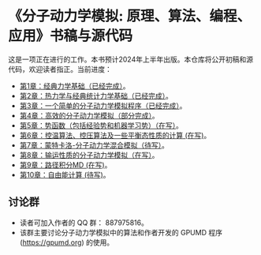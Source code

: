 # 《分子动力学模拟: 原理、算法、编程、应用》书稿与源代码

这是一项正在进行的工作。本书预计2024年上半年出版。本仓库将公开初稿和源代码，欢迎读者指正。当前进度：
- [第1章：经典力学基础（已经完成）](chapter-01-classical-mechanics/readme.md)。
- [第2章：热力学与经典统计力学基础（已经完成）](chapter-02-statistical-mechanics/readme.md)。
- [第3章：一个简单的分子动力学模拟程序（已经完成）](chapter-03-simple-md/readme.md)。
- [第4章：高效的分子动力学模拟（部分完成）](chapter-04-neighbor-list/readme.md)。
- [第5章：势函数（包括经验势和机器学习势）（在写）](chapter-05-potentials/readme.md)。
- [第6章：控温算法、控压算法及一些平衡态性质的计算 (在写)](chapter-06-ensembles/readme.md)。
- [第7章：蒙特卡洛-分子动力学混合模拟（待写）](chapter-07-mcmd)。
- [第8章：输运性质的分子动力学模拟（在写）](chapter-08-transport)。
- [第9章：路径积分MD (在写)](chapter-09-pimd/readme.md)。
- [第10章：自由能计算 (待写)](chapter-10-free-energy/readme.md)。

## 讨论群
* 读者可加入作者的 QQ 群： 887975816。
* 该群主要讨论分子动力学模拟中的算法和作者开发的 GPUMD 程序 (https://gpumd.org) 的使用。

